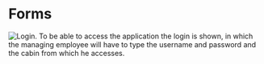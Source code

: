 
# Forms
![Login.](https://www.bing.com/images/search?view=detailV2&ccid=7TK1ppmn&id=64FE1785F95E53F560CFBC756962565A25B0E3A6&thid=OIP.7TK1ppmnmZUH4pqOxlzdvwHaDC&mediaurl=https%3a%2f%2fwww.solvetic.com%2fuploads%2ftutorials%2fmonthly_06_2016%2fec1080cd45e901f009993ecc4ba6895d.jpg&cdnurl=https%3a%2f%2fth.bing.com%2fth%2fid%2fRed32b5a699a7999507e29a8ec65cddbf%3frik%3dpuOwJVpWYml1vA%26pid%3dImgRaw&exph=300&expw=730&q=imagen&simid=608030617470058841&ck=098A0606D8AC80ECCCC2297B60344E9F&selectedIndex=33&FORM=IRPRST)
To be able to access the application the login is shown, in which the managing employee will have to type the username and password and the cabin from which he accesses.

